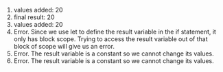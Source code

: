1. values added: 20
2. final result: 20
3. values added: 20
4. Error. Since we use let to define the result variable in the if statement, it only has block scope. Trying to access the result variable out of that block of scope will give us an error.
5. Error. The result variable is a constant so we cannot change its values.
6. Error. The result variable is a constant so we cannot change its values.